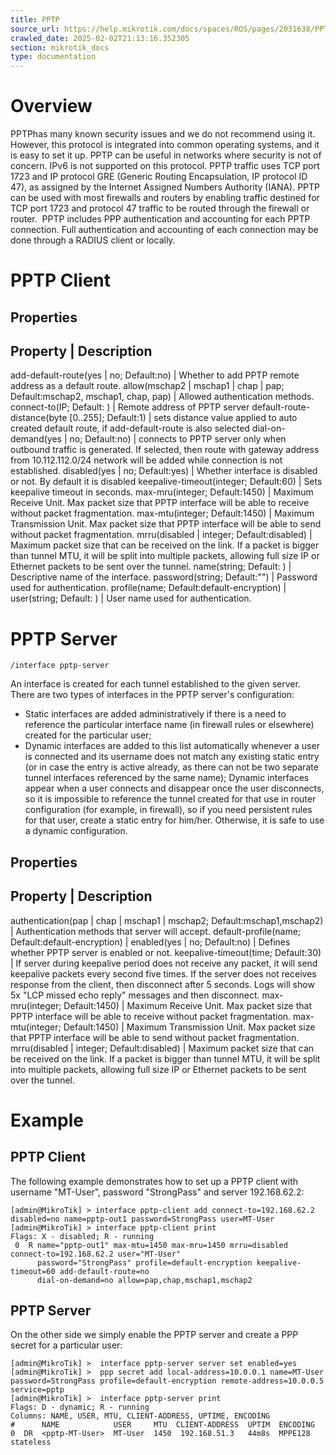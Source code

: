 ```yaml
---
title: PPTP
source_url: https://help.mikrotik.com/docs/spaces/ROS/pages/2031638/PPTP,
crawled_date: 2025-02-02T21:13:16.352305
section: mikrotik_docs
type: documentation
---
```


# Overview
PPTPhas many known security issues and we do not recommend using it. However, this protocol is integrated into common operating systems, and it is easy to set it up. PPTP can be useful in networks where security is not of concern.
IPv6 is not supported on this protocol.
PPTP traffic uses TCP port 1723 and IP protocol GRE (Generic Routing Encapsulation, IP protocol ID 47), as assigned by the Internet Assigned Numbers Authority (IANA). PPTP can be used with most firewalls and routers by enabling traffic destined for TCP port 1723 and protocol 47 traffic to be routed through the firewall or router.  PPTP includes PPP authentication and accounting for each PPTP connection. Full authentication and accounting of each connection may be done through a RADIUS client or locally.
# PPTP Client
## Properties
Property | Description
----------------------
add-default-route(yes | no; Default:no) | Whether to add PPTP remote address as a default route.
allow(mschap2 | mschap1 | chap | pap; Default:mschap2, mschap1, chap, pap) | Allowed authentication methods.
connect-to(IP; Default: ) | Remote address of PPTP server
default-route-distance(byte [0..255]; Default:1) | sets distance value applied to auto created default route, if add-default-route is also selected
dial-on-demand(yes | no; Default:no) | connects to PPTP server only when outbound traffic is generated. If selected, then route with gateway address from 10.112.112.0/24 network will be added while connection is not established.
disabled(yes | no; Default:yes) | Whether interface is disabled or not. By default it is disabled
keepalive-timeout(integer; Default:60) | Sets keepalive timeout in seconds.
max-mru(integer; Default:1450) | Maximum Receive Unit. Max packet size that PPTP interface will be able to receive without packet fragmentation.
max-mtu(integer; Default:1450) | Maximum Transmission Unit. Max packet size that PPTP interface will be able to send without packet fragmentation.
mrru(disabled | integer; Default:disabled) | Maximum packet size that can be received on the link. If a packet is bigger than tunnel MTU, it will be split into multiple packets, allowing full size IP or Ethernet packets to be sent over the tunnel.
name(string; Default: ) | Descriptive name of the interface.
password(string; Default:"") | Password used for authentication.
profile(name; Default:default-encryption) | 
user(string; Default: ) | User name used for authentication.
# PPTP Server
```
/interface pptp-server
```
An interface is created for each tunnel established to the given server. There are two types of interfaces in the PPTP server's configuration:
* Static interfaces are added administratively if there is a need to reference the particular interface name (in firewall rules or elsewhere) created for the particular user;
* Dynamic interfaces are added to this list automatically whenever a user is connected and its username does not match any existing static entry (or in case the entry is active already, as there can not be two separate tunnel interfaces referenced by the same name);
Dynamic interfaces appear when a user connects and disappear once the user disconnects, so it is impossible to reference the tunnel created for that use in router configuration (for example, in firewall), so if you need persistent rules for that user, create a static entry for him/her. Otherwise, it is safe to use a dynamic configuration.
## Properties
Property | Description
----------------------
authentication(pap | chap | mschap1 | mschap2; Default:mschap1,mschap2) | Authentication methods that server will accept.
default-profile(name; Default:default-encryption) | 
enabled(yes | no; Default:no) | Defines whether PPTP server is enabled or not.
keepalive-timeout(time; Default:30) | If server during keepalive period does not receive any packet, it will send keepalive packets every second five times. If the server does not receives response from the client, then disconnect after 5 seconds. Logs will show 5x "LCP missed echo reply" messages and then disconnect.
max-mru(integer; Default:1450) | Maximum Receive Unit. Max packet size that PPTP interface will be able to receive without packet fragmentation.
max-mtu(integer; Default:1450) | Maximum Transmission Unit. Max packet size that PPTP interface will be able to send without packet fragmentation.
mrru(disabled | integer; Default:disabled) | Maximum packet size that can be received on the link. If a packet is bigger than tunnel MTU, it will be split into multiple packets, allowing full size IP or Ethernet packets to be sent over the tunnel.
# Example
## PPTP Client
The following example demonstrates how to set up a PPTP client with username "MT-User", password "StrongPass" and server 192.168.62.2:
```
[admin@MikroTik] > interface pptp-client add connect-to=192.168.62.2 disabled=no name=pptp-out1 password=StrongPass user=MT-User
[admin@MikroTik] > interface pptp-client print 
Flags: X - disabled; R - running 
 0  R name="pptp-out1" max-mtu=1450 max-mru=1450 mrru=disabled connect-to=192.168.62.2 user="MT-User" 
      password="StrongPass" profile=default-encryption keepalive-timeout=60 add-default-route=no 
      dial-on-demand=no allow=pap,chap,mschap1,mschap2
```
## PPTP Server
On the other side we simply enable the PPTP server and create a PPP secret for a particular user:
```
[admin@MikroTik] >  interface pptp-server server set enabled=yes
[admin@MikroTik] >  ppp secret add local-address=10.0.0.1 name=MT-User password=StrongPass profile=default-encryption remote-address=10.0.0.5 service=pptp
[admin@MikroTik] >  interface pptp-server print
Flags: D - dynamic; R - running
Columns: NAME, USER, MTU, CLIENT-ADDRESS, UPTIME, ENCODING
#      NAME            USER     MTU  CLIENT-ADDRESS  UPTIM  ENCODING         
0  DR  <pptp-MT-User>  MT-User  1450  192.168.51.3   44m8s  MPPE128 stateless
```
